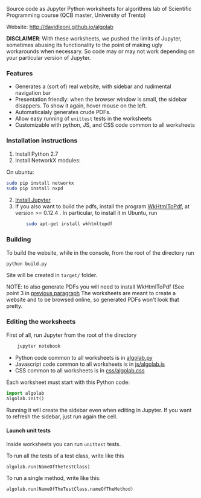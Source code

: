 
Source code as Jupyter Python worksheets for algorithms lab of Scientific Programming course (QCB master, University of Trento)

Website: http://davidleoni.github.io/algolab

**DISCLAIMER**: With these worksheets, we pushed the limits of Jupyter, sometimes abusing its functionality to the point 
of making ugly workarounds when necessary. So code may or may not work depending on your particular version of Jupyter.

### Features

* Generates a  (sort of) real website, with sidebar and rudimental navigation bar
* Presentation friendly: when the browser window is small, the sidebar disappers. To show it again, hover mouse on the left.
* Automaticalaly generates crude PDFs.
* Allow easy running of  `unittest` tests in the worksheets
* Customizable with python, JS, and CSS code common to all worksheets


### Installation instructions

1. Install Python 2.7
2. Install NetworkX modules:

On ubuntu: 

```bash
sudo pip install networkx
sudo pip install nxpd
```

2. [Install Jupyter](http://jupyter.org/install.html)
3. If you also want to build the pdfs, install the program [WkHtmlToPdf](http://wkhtmltopdf.org/downloads.html), at version >= 0.12.4  . In particular, to install it in Ubuntu, run
    ```bash
        sudo apt-get install wkhtmltopdf
    ```

### Building

To build the website, while in the console, from the root of the directory run 

```bash
python build.py
```

Site will be created in `target/` folder. 

NOTE: to also generate PDFs you will need to install WkHtmlToPdf (See point 3 in [previous paragraph](#installation-instructions)
The worksheets are meant to create a website and to be browsed online, so generated PDFs won't look that pretty.

### Editing the worksheets

First of all, run Jupyter from the root of the directory


```bash
    jupyter notebook
```

* Python code common to all worksheets is in [algolab.py](algolab.py)
* Javascript code common to all worksheets is in [js/algolab.js](js/algolab.js)
* CSS common to all worksheets is in [css/algolab.css](css/algolab.css)

Each worksheet must start with this Python code:

```python
import algolab
algolab.init()
```

Running it will create the sidebar even when editing in Jupyter. If you want to refresh the sidebar, just run again the cell.

#### Launch unit tests

Inside worksheets you can run `unittest` tests. 

To run all the tests of a test class, write like this

```python
algolab.run(NameOfTheTestClass)
```

To run a single method, write like this:

```python
algolab.run(NameOfTheTestClass.nameOfTheMethod)
```

